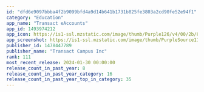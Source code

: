 ```yaml
---
id: "dfd6e9097bbba4f2b9099bfd4a9d14b641b1731b825fe3803a2cd90fe52e94f1"
category: "Education"
app_name: "Transact eAccounts"
app_id: 1493974212
app_icon: https://is1-ssl.mzstatic.com/image/thumb/Purple126/v4/00/2b/83/002b8317-75dc-07b6-f3c5-ab4a98f6a010/AppIcon-0-1x_U007ephone-0-0-sRGB-85-220-0.png/1024x1024bb.png
app_screenshot: https://is1-ssl.mzstatic.com/image/thumb/PurpleSource116/v4/f2/53/15/f25315d7-bdef-a8f9-877c-da429279de90/83627c39-2ca1-4fae-9102-0514473f713a_iPhone_6.5_Display_-_1.png/1242x2688bb.png
publisher_id: 1478447789
publisher_name: "Transact Campus Inc"
rank: 111
most_recent_release: 2024-01-30 00:00:00
release_count_in_past_year: 8
release_count_in_past_year_category: 16
release_count_in_past_year_top_in_category: 35
---
```

